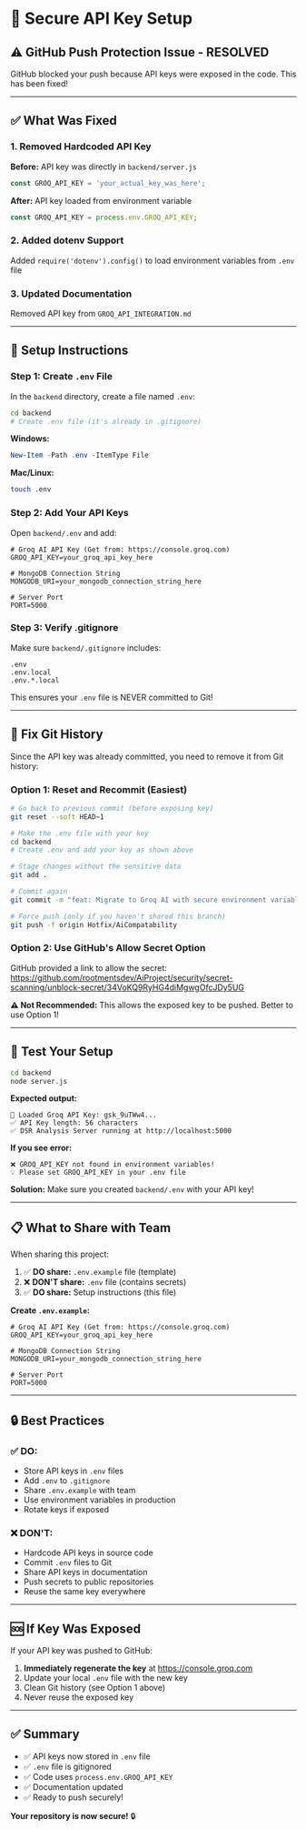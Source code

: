 # 🔐 Secure API Key Setup

## ⚠️ GitHub Push Protection Issue - RESOLVED

GitHub blocked your push because API keys were exposed in the code. This has been fixed!

---

## ✅ What Was Fixed

### **1. Removed Hardcoded API Key**
**Before:** API key was directly in `backend/server.js`
```javascript
const GROQ_API_KEY = 'your_actual_key_was_here';
```

**After:** API key loaded from environment variable
```javascript
const GROQ_API_KEY = process.env.GROQ_API_KEY;
```

### **2. Added dotenv Support**
Added `require('dotenv').config()` to load environment variables from `.env` file

### **3. Updated Documentation**
Removed API key from `GROQ_API_INTEGRATION.md`

---

## 🚀 Setup Instructions

### **Step 1: Create `.env` File**

In the `backend` directory, create a file named `.env`:

```bash
cd backend
# Create .env file (it's already in .gitignore)
```

**Windows:**
```powershell
New-Item -Path .env -ItemType File
```

**Mac/Linux:**
```bash
touch .env
```

### **Step 2: Add Your API Keys**

Open `backend/.env` and add:

```env
# Groq AI API Key (Get from: https://console.groq.com)
GROQ_API_KEY=your_groq_api_key_here

# MongoDB Connection String
MONGODB_URI=your_mongodb_connection_string_here

# Server Port
PORT=5000
```

### **Step 3: Verify .gitignore**

Make sure `backend/.gitignore` includes:

```
.env
.env.local
.env.*.local
```

This ensures your `.env` file is NEVER committed to Git!

---

## 🔄 Fix Git History

Since the API key was already committed, you need to remove it from Git history:

### **Option 1: Reset and Recommit (Easiest)**

```bash
# Go back to previous commit (before exposing key)
git reset --soft HEAD~1

# Make the .env file with your key
cd backend
# Create .env and add your key as shown above

# Stage changes without the sensitive data
git add .

# Commit again
git commit -m "feat: Migrate to Groq AI with secure environment variable configuration"

# Force push (only if you haven't shared this branch)
git push -f origin Hotfix/AiCompatability
```

### **Option 2: Use GitHub's Allow Secret Option**

GitHub provided a link to allow the secret:
https://github.com/rootmentsdev/AiProject/security/secret-scanning/unblock-secret/34VoKQ9RyHG4diMgwgOfcJDy5UG

**⚠️ Not Recommended:** This allows the exposed key to be pushed. Better to use Option 1!

---

## 🧪 Test Your Setup

```bash
cd backend
node server.js
```

**Expected output:**
```
🔐 Loaded Groq API Key: gsk_9uTWw4...
✅ API Key length: 56 characters
✅ DSR Analysis Server running at http://localhost:5000
```

**If you see error:**
```
❌ GROQ_API_KEY not found in environment variables!
💡 Please set GROQ_API_KEY in your .env file
```

**Solution:** Make sure you created `backend/.env` with your API key!

---

## 📋 What to Share with Team

When sharing this project:

1. ✅ **DO share:** `.env.example` file (template)
2. ❌ **DON'T share:** `.env` file (contains secrets)
3. ✅ **DO share:** Setup instructions (this file)

**Create `.env.example`:**

```env
# Groq AI API Key (Get from: https://console.groq.com)
GROQ_API_KEY=your_groq_api_key_here

# MongoDB Connection String
MONGODB_URI=your_mongodb_connection_string_here

# Server Port
PORT=5000
```

---

## 🔒 Best Practices

### ✅ **DO:**
- Store API keys in `.env` files
- Add `.env` to `.gitignore`
- Share `.env.example` with team
- Use environment variables in production
- Rotate keys if exposed

### ❌ **DON'T:**
- Hardcode API keys in source code
- Commit `.env` files to Git
- Share API keys in documentation
- Push secrets to public repositories
- Reuse the same key everywhere

---

## 🆘 If Key Was Exposed

If your API key was pushed to GitHub:

1. **Immediately regenerate the key** at https://console.groq.com
2. Update your local `.env` file with the new key
3. Clean Git history (see Option 1 above)
4. Never reuse the exposed key

---

## ✅ Summary

- ✅ API keys now stored in `.env` file
- ✅ `.env` file is gitignored
- ✅ Code uses `process.env.GROQ_API_KEY`
- ✅ Documentation updated
- ✅ Ready to push securely!

**Your repository is now secure!** 🔒

